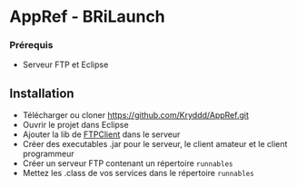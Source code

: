 # AppRef - BRiLaunch

### Prérequis
* Serveur FTP et Eclipse
 
## Installation
* Télécharger ou cloner https://github.com/Kryddd/AppRef.git
* Ouvrir le projet dans Eclipse
* Ajouter la lib de [FTPClient](https://github.com/Kryddd/AppRef/blob/master/BRiLaunch%20server/commons-net-3.6.jar) dans le serveur
* Créer des executables .jar pour le serveur, le client amateur et  le client programmeur
* Créer un serveur FTP contenant un répertoire `runnables`
* Mettez les .class de vos services dans le répertoire `runnables`
